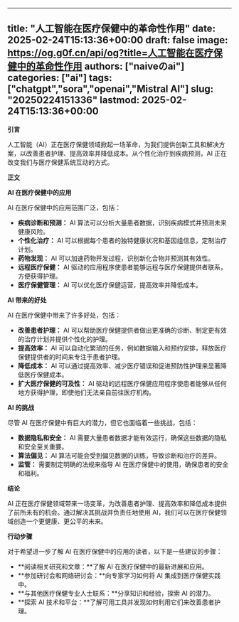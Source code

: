 
---
title: "人工智能在医疗保健中的革命性作用"
date: 2025-02-24T15:13:36+00:00
draft: false
image: https://og.g0f.cn/api/og?title=人工智能在医疗保健中的革命性作用
authors: ["naiveのai"]
categories: ["ai"]
tags: ["chatgpt","sora","openai","Mistral AI"]
slug: "20250224151336"
lastmod: 2025-02-24T15:13:36+00:00
---
**引言**

人工智能（AI）正在医疗保健领域掀起一场革命，为我们提供创新工具和解决方案，以改善患者护理、提高效率并降低成本。从个性化治疗到疾病预测，AI 正在改变我们与医疗保健系统互动的方式。

**正文**

**AI 在医疗保健中的应用**

AI 在医疗保健中的应用范围广泛，包括：

- **疾病诊断和预测：** AI 算法可以分析大量患者数据，识别疾病模式并预测未来健康风险。
- **个性化治疗：** AI 可以根据每个患者的独特健康状况和基因组信息，定制治疗计划。
- **药物发现：** AI 可以加速药物开发过程，识别新化合物并预测其有效性。
- **远程医疗保健：** AI 驱动的应用程序使患者能够远程与医疗保健提供者联系，方便获得护理。
- **医疗保健管理：** AI 可以优化医疗保健运营，提高效率并降低成本。

**AI 带来的好处**

AI 在医疗保健中带来了许多好处，包括：

- **改善患者护理：** AI 可以帮助医疗保健提供者做出更准确的诊断、制定更有效的治疗计划并提供个性化的护理。
- **提高效率：** AI 可以自动化繁琐的任务，例如数据输入和预约安排，释放医疗保健提供者的时间来专注于患者护理。
- **降低成本：** AI 可以通过提高效率、减少医疗错误和促进预防性护理来显著降低医疗保健成本。
- **扩大医疗保健的可及性：** AI 驱动的远程医疗保健应用程序使患者能够从任何地方获得护理，即使他们无法亲自前往医疗机构。

**AI 的挑战**

尽管 AI 在医疗保健中有巨大的潜力，但它也面临着一些挑战，包括：

- **数据隐私和安全：** AI 需要大量患者数据才能有效运行，确保这些数据的隐私和安全至关重要。
- **算法偏见：** AI 算法可能会受到偏见数据的训练，导致诊断和治疗的差异。
- **监管：** 需要制定明确的法规来指导 AI 在医疗保健中的使用，确保患者的安全和福利。

**结论**

AI 正在医疗保健领域带来一场变革，为改善患者护理、提高效率和降低成本提供了前所未有的机会。通过解决其挑战并负责任地使用 AI，我们可以在医疗保健领域创造一个更健康、更公平的未来。

**行动步骤**

对于希望进一步了解 AI 在医疗保健中的应用的读者，以下是一些建议的步骤：

- **阅读相关研究和文章：**了解 AI 在医疗保健中的最新进展和应用。
- **参加研讨会和网络研讨会：**向专家学习如何将 AI 集成到医疗保健实践中。
- **与其他医疗保健专业人士联系：**分享知识和经验，探索 AI 的潜力。
- **探索 AI 技术和平台：**了解可用工具并发现如何利用它们来改善患者护理。